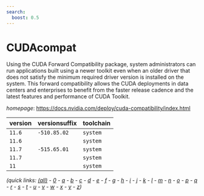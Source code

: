 ```yaml
---
search:
  boost: 0.5
---
```

# CUDAcompat

Using the CUDA Forward Compatibility package,  system administrators can run applications built using a newer toolkit  even when an older driver that does not satisfy the minimum required driver version  is installed on the system.  This forward compatibility allows the CUDA deployments in data centers and enterprises  to benefit from the faster release cadence and the latest features and performance of CUDA Toolkit.

*homepage*: <https://docs.nvidia.com/deploy/cuda-compatibility/index.html>

version | versionsuffix | toolchain
--------|---------------|----------
``11.6`` | ``-510.85.02`` | ``system``
``11.6`` |  | ``system``
``11.7`` | ``-515.65.01`` | ``system``
``11.7`` |  | ``system``
``11`` |  | ``system``


*(quick links: [(all)](../index.md) - [0](../0/index.md) - [a](../a/index.md) - [b](../b/index.md) - [c](../c/index.md) - [d](../d/index.md) - [e](../e/index.md) - [f](../f/index.md) - [g](../g/index.md) - [h](../h/index.md) - [i](../i/index.md) - [j](../j/index.md) - [k](../k/index.md) - [l](../l/index.md) - [m](../m/index.md) - [n](../n/index.md) - [o](../o/index.md) - [p](../p/index.md) - [q](../q/index.md) - [r](../r/index.md) - [s](../s/index.md) - [t](../t/index.md) - [u](../u/index.md) - [v](../v/index.md) - [w](../w/index.md) - [x](../x/index.md) - [y](../y/index.md) - [z](../z/index.md))*

